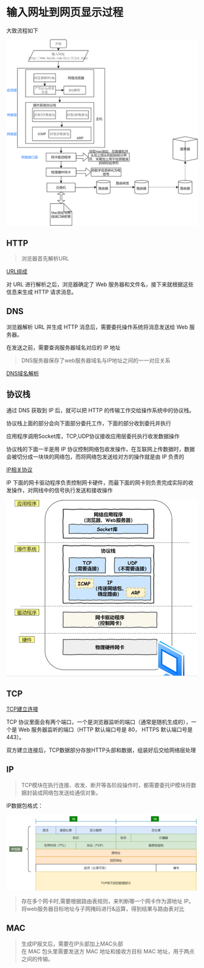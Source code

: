 # 输入网址到网页显示过程    

大致流程如下   

![url](./images/url.png)   

## HTTP  

>浏览器首先解析URL    

[URL组成](../other/other.md)    

对 URL 进行解析之后，浏览器确定了 Web 服务器和文件名，接下来就根据这些信息来生成 HTTP 请求消息。   

## DNS   

浏览器解析 URL 并生成 HTTP 消息后，需要委托操作系统将消息发送给 Web 服务器。

在发送之前，需要查询服务器域名对应的 IP 地址      

>DNS服务器保存了web服务器域名与IP地址之间的一一对应关系   


[DNS域名解析](../IP/IP相关协议.md)     


## 协议栈   

通过 DNS 获取到 IP 后，就可以把 HTTP 的传输工作交给操作系统中的协议栈。     

协议栈上面的部分会向下面部分委托工作，下面的部分收到委托并执行     


应用程序调用Socket库，TCP,UDP协议接收应用层委托执行收发数据操作    


协议栈的下面一半是用 IP 协议控制网络包收发操作，在互联网上传数据时，数据会被切分成一块块的网络包，而将网络包发送给对方的操作就是由 IP 负责的     

[IP相关协议](../IP/IP相关协议.md)   

IP 下面的网卡驱动程序负责控制网卡硬件，而最下面的网卡则负责完成实际的收发操作，对网线中的信号执行发送和接收操作       


![stack](./images/stack.png)   


## TCP  

[TCP建立连接](../TCP/TCP基础知识.md)     

TCP 协议里面会有两个端口，一个是浏览器监听的端口（通常是随机生成的），一个是 Web 服务器监听的端口（HTTP 默认端口号是 80， HTTPS 默认端口号是 443）。   


双方建立连接后，TCP数据部分存放HTTP头部和数据，组装好后交给网络层处理     


## IP     

>TCP模块在执行连接、收发、断开等各阶段操作时，都需要委托IP模块将数据封装成网络包发送给通信对象。   

IP数据包格式：   

![IP](./images/IP.png)    

>存在多个网卡时,需要根据路由表规则，来判断哪一个网卡作为源地址 IP。将web服务器目标地址与子网掩码进行&运算，得到结果与路由表对比     



## MAC   

>生成IP报文后，需要在IP头部加上MAC头部   
>在 MAC 包头里需要发送方 MAC 地址和接收方目标 MAC 地址，用于两点之间的传输。      



